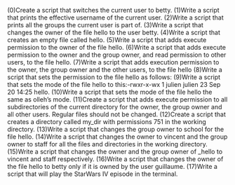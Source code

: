 (0)Create a script that switches the current user to betty.
(1)Write a script that prints the effective username of the current user.
(2)Write a script that prints all the groups the current user is part of.
(3)Write a script that changes the owner of the file hello to the user betty.
(4)Write a script that creates an empty file called hello.
(5)Write a script that adds execute permission to the owner of the file hello.
(6)Write a script that adds execute permission to the owner and the group owner, and read permission to other users, to the file hello.
(7)Write a script that adds execution permission to the owner, the group owner and the other users, to the file hello
(8)Write a script that sets the permission to the file hello as follows:
(9)Write a script that sets the mode of the file hello to this:-rwxr-x-wx 1 julien julien 23 Sep 20 14:25 hello.
(10)Write a script that sets the mode of the file hello the same as olleh’s mode.
(11)Create a script that adds execute permission to all subdirectories of the current directory for the owner, the group owner and all other users. Regular files should not be changed.
(12)Create a script that creates a directory called my_dir with permissions 751 in the working directory.
(13)Write a script that changes the group owner to school for the file hello.
(14)Write a script that changes the owner to vincent and the group owner to staff for all the files and directories in the working directory.
(15)Write a script that changes the owner and the group owner of _hello to vincent and staff respectively.
(16)Write a script that changes the owner of the file hello to betty only if it is owned by the user guillaume.
(17)Write a script that will play the StarWars IV episode in the terminal.
